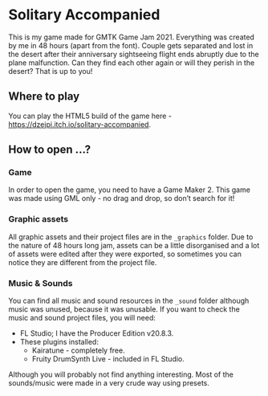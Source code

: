 # Solitary Accompanied
This is my game made for GMTK Game Jam 2021. Everything was created by me in 48 hours (apart from the font). Couple gets separated and lost in the desert after their anniversary sightseeing flight ends abruptly due to the plane malfunction. Can they find each other again or will they perish in the desert? That is up to you!

## Where to play

You can play the HTML5 build of the game here - https://dzejpi.itch.io/solitary-accompanied.

## How to open ...?
### Game
In order to open the game, you need to have a Game Maker 2. This game was made using GML only - no drag and drop, so don’t search for it!

### Graphic assets
All graphic assets and their project files are in the `_graphics` folder. Due to the nature of 48 hours long jam, assets can be a little disorganised and a lot of assets were edited after they were exported, so sometimes you can notice they are different from the project file.

### Music & Sounds
You can find all music and sound resources in the `_sound` folder although music was unused, because it was unusable. If you want to check the music and sound project files, you will need:

* FL Studio; I have the Producer Edition v20.8.3.
* These plugins installed:
  * Kairatune - completely free.
  * Fruity DrumSynth Live - included in FL Studio.

Although you will probably not find anything interesting. Most of the sounds/music were made in a very crude way using presets.
